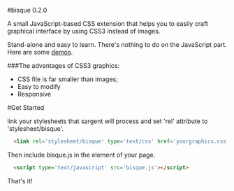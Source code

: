 #bisque 0.2.0

A small JavaScript-based CSS extension that helps you to easily craft graphical interface by using CSS3 instead of images.

Stand-alone and easy to learn. There's nothing to do on the JavaScript part. Here are some [demos](http://uhear.me/bisque/).

###The advantages of CSS3 graphics:

*  CSS file is far smaller than images;
*  Easy to modify
*  Responsive

#Get Started

link your stylesheets that sargent will process and set 'rel' attribute to 'stylesheet/bisque'.

```html
  <link rel='stylesheet/bisque' type='text/css' href='yourgraphics.css'/>
```

Then include bisque.js in the <head> element of your page.

```html
  <script type='text/javascript' src='bisque.js'></script>
```

That's it!
